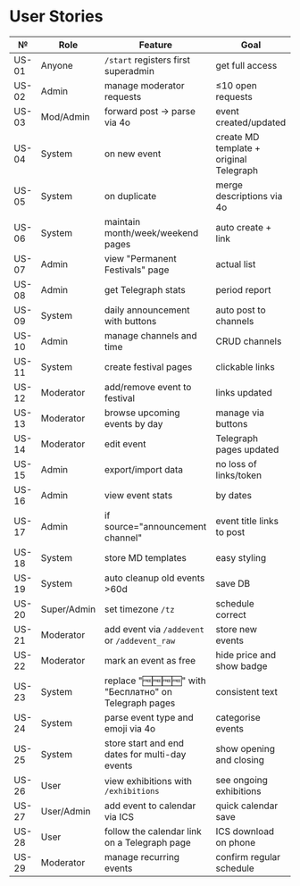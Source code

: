 # User Stories

| № | Role | Feature | Goal |
|--|------|---------|------|
|US-01|Anyone|`/start` registers first superadmin|get full access|
|US-02|Admin|manage moderator requests|≤10 open requests|
|US-03|Mod/Admin|forward post → parse via 4o|event created/updated|
|US-04|System|on new event|create MD template + original Telegraph|
|US-05|System|on duplicate|merge descriptions via 4o|
|US-06|System|maintain month/week/weekend pages|auto create + link|
|US-07|Admin|view "Permanent Festivals" page|actual list|
|US-08|Admin|get Telegraph stats|period report|
|US-09|System|daily announcement with buttons|auto post to channels|
|US-10|Admin|manage channels and time|CRUD channels|
|US-11|System|create festival pages|clickable links|
|US-12|Moderator|add/remove event to festival|links updated|
|US-13|Moderator|browse upcoming events by day|manage via buttons|
|US-14|Moderator|edit event|Telegraph pages updated|
|US-15|Admin|export/import data|no loss of links/token|
|US-16|Admin|view event stats|by dates|
|US-17|Admin|if source="announcement channel"|event title links to post|
|US-18|System|store MD templates|easy styling|
|US-19|System|auto cleanup old events >60d|save DB|
|US-20|Super/Admin|set timezone `/tz`|schedule correct|
|US-21|Moderator|add event via `/addevent` or `/addevent_raw`|store new events|
|US-22|Moderator|mark an event as free|hide price and show badge|
|US-23|System|replace "🆓🆓🆓🆓" with "Бесплатно" on Telegraph pages|consistent text|
|US-24|System|parse event type and emoji via 4o|categorise events|
|US-25|System|store start and end dates for multi-day events|show opening and closing|
|US-26|User|view exhibitions with `/exhibitions`|see ongoing exhibitions|
|US-27|User/Admin|add event to calendar via ICS|quick calendar save|
|US-28|User|follow the calendar link on a Telegraph page|ICS download on phone|
|US-29|Moderator|manage recurring events|confirm regular schedule|
